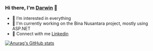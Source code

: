 ### Hi there, I'm [Darwin][website] 👋

- 👀 I’m interested in everything
- 🌱 I'm currently working on the Bina Nusantara project, mostly using ASP.NET
- 👯 Connect with me [Linkedin][linkedin]

[![Anurag's GitHub stats](https://github-readme-stats.vercel.app/api?username=darwinsamalo&show_icons=true&theme=dark&count_private=true&hide=stars,issues,contribs,prs)](https://github.com/anuraghazra/github-readme-stats)

<!-- LINK: -->
[website]: https://github.com/darwinsamalo
[linkedin]: https://www.linkedin.com/in/darwinsamalo/
